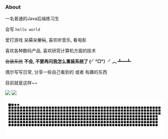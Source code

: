 ### About

一名普通的Java后端练习生

会写 `hello world`

爱打游戏 ~~又菜又爱玩~~, 喜欢听音乐, 看电影

喜欢各种数码产品, 喜欢研究计算机方面的技术

~~会装系统~~ **不会, 不要再问我怎么重装系统了 (╯°□°）╯︵ ┻━┻**

偶尔写写日常, 分享一些自己看到的 或者 有趣的东西

目前就是这样~~

<div>
  <img height="215" src="https://github-readme-stats.vercel.app/api?username=chencd97&show_icons=true&theme=transparent&count_private=true&rank_icon=github" />
  <img height="215" src="https://github-readme-stats.vercel.app/api/top-langs/?username=chencd97&theme=transparent&langs_count=10&layout=donut&hide=SCSS,Less,CSS" />
</div>

[![snk](https://raw.githubusercontent.com/chencd97/chencd97/output/github-contribution-grid-snake.svg)](https://github.com/chencd97)
